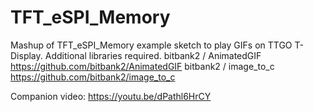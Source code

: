 # TFT_eSPI_Memory
Mashup of TFT_eSPI_Memory example sketch to play GIFs on TTGO T-Display.
Additional libraries required.
bitbank2 / AnimatedGIF
https://github.com/bitbank2/AnimatedGIF
bitbank2 / image_to_c
https://github.com/bitbank2/image_to_c

Companion video: https://youtu.be/dPathl6HrCY
![]()
